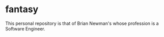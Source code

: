 # fantasy

This personal repository is that of Brian Newman's whose profession is a Software Engineer. 